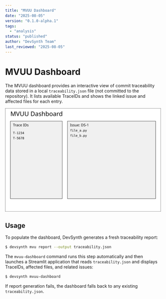 ```yaml
---
title: "MVUU Dashboard"
date: "2025-08-05"
version: "0.1.0-alpha.1"
tags:
  - "analysis"
status: "published"
author: "DevSynth Team"
last_reviewed: "2025-08-05"
---
```


# MVUU Dashboard

The MVUU dashboard provides an interactive view of commit traceability data
stored in a local `traceability.json` file (not committed to the repository). It
lists available TraceIDs and shows the linked issue and affected files for each
entry.

![MVUU Dashboard](mvuu_dashboard.svg)

## Usage

To populate the dashboard, DevSynth generates a fresh traceability report:

```bash
$ devsynth mvu report --output traceability.json
```

The `mvuu-dashboard` command runs this step automatically and then launches a
Streamlit application that reads `traceability.json` and displays TraceIDs,
affected files, and related issues:

```bash
$ devsynth mvuu-dashboard
```

If report generation fails, the dashboard falls back to any existing
`traceability.json`.
